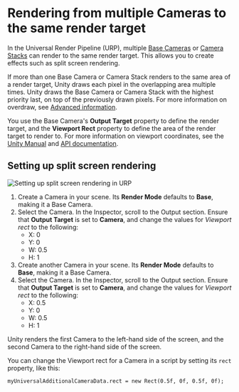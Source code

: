 # Rendering from multiple Cameras to the same render target

In the Universal Render Pipeline (URP), multiple [Base Cameras](camera-types-and-render-type.md#base-camera) or [Camera Stacks](camera-stacking.md) can render to the same render target. This allows you to create effects such as split screen rendering.

If more than one Base Camera or Camera Stack renders to the same area of a render target, Unity draws each pixel in the overlapping area multiple times. Unity draws the Base Camera or Camera Stack with the highest priority last, on top of the previously drawn pixels. For more information on overdraw, see [Advanced information](cameras-advanced.md).

You use the Base Camera's **Output Target** property to define the render target, and the **Viewport Rect** property to define the area of the render target to render to. For more information on viewport coordinates, see the [Unity Manual](https://docs.unity3d.com/Manual/class-Camera.html) and [API documentation](https://docs.unity3d.com/ScriptReference/Camera-rect.html).

## Setting up split screen rendering
![Setting up split screen rendering in URP](Images/camera-split-screen-viewport.png)

1. Create a Camera in your scene. Its **Render Mode** defaults to **Base**, making it a Base Camera.
2. Select the Camera. In the Inspector, scroll to the Output section. Ensure that **Output Target** is set to **Camera**, and change the values for *Viewport rect* to the following:
    * X: 0
    * Y: 0
    * W: 0.5
    * H: 1
3. Create another Camera in your scene. Its **Render Mode** defaults to **Base**, making it a Base Camera.
4. Select the Camera. In the Inspector, scroll to the Output section. Ensure that **Output Target** is set to **Camera**, and change the values for *Viewport rect* to the following:
    * X: 0.5
    * Y: 0
    * W: 0.5
    * H: 1

Unity renders the first Camera to the left-hand side of the screen, and the second Camera to the right-hand side of the screen.

You can change the Viewport rect for a Camera in a script by setting its `rect` property, like this:

```
myUniversalAdditionalCameraData.rect = new Rect(0.5f, 0f, 0.5f, 0f);
```
